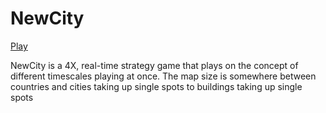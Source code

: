 # NewCity
[Play](https://mnbvmnbv2.github.io/NewCity)

NewCity is a 4X, real-time strategy game that plays on the concept of different timescales playing at once. The map size is somewhere between countries and cities taking up single spots to buildings taking up single spots
